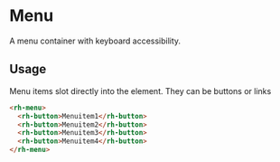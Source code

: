 # Menu
A menu container with keyboard accessibility.

## Usage
Menu items slot directly into the element. They can be buttons or links

```html
<rh-menu>
  <rh-button>Menuitem1</rh-button>
  <rh-button>Menuitem2</rh-button>
  <rh-button>Menuitem3</rh-button>
  <rh-button>Menuitem4</rh-button>
</rh-menu>
```
